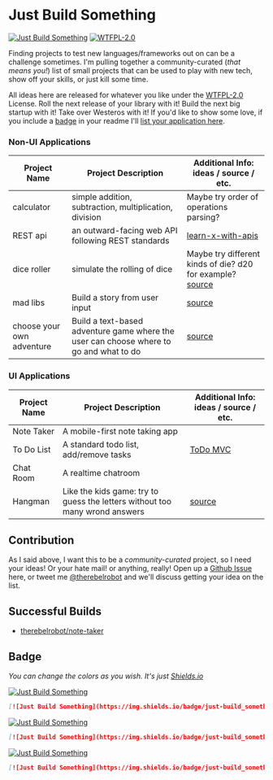 # Just Build Something

[![Just Build Something](https://img.shields.io/badge/just-build_something-blue.svg?style=flat-square)](https://github.com/therebelrobot/justbuildsomething) [![WTFPL-2.0](https://img.shields.io/badge/license-WTFPL--2.0-blue.svg?style=flat-square)](https://tldrlegal.com/license/do-wtf-you-want-to-public-license-v2-(wtfpl-2.0))

Finding projects to test new languages/frameworks out on can be a challenge sometimes. I'm pulling together a community-curated (*that means you!*) list of small projects that can be used to play with new tech, show off your skills, or just kill some time. 

All ideas here are released for whatever you like under the [WTFPL-2.0](https://tldrlegal.com/license/do-wtf-you-want-to-public-license-v2-(wtfpl-2.0)) License. Roll the next release of your library with it! Build the next big startup with it! Take over Westeros with it! If you'd like to show some love, if you include a [badge](#badge) in your readme I'll [list your application here](#successful-builds).

### Non-UI Applications

Project Name | Project Description | Additional Info: ideas / source / etc.
------------ | ------------------- | ---------------
calculator | simple addition, subtraction, multiplication, division | Maybe try order of operations parsing?
REST api | an outward-facing web API following REST standards | [learn-x-with-apis](https://github.com/therebelrobot/learn-x-with-apis)
dice roller | simulate the rolling of dice | Maybe try different kinds of die? d20 for example? [source](http://knightlab.northwestern.edu/2014/06/05/five-mini-programming-projects-for-the-python-beginner/)
mad libs | Build a story from user input | [source](http://knightlab.northwestern.edu/2014/06/05/five-mini-programming-projects-for-the-python-beginner/)
choose your own adventure | Build a text-based adventure game where the user can choose where to go and what to do | [source](http://knightlab.northwestern.edu/2014/06/05/five-mini-programming-projects-for-the-python-beginner/)

### UI Applications

Project Name | Project Description | Additional Info: ideas / source / etc.
------------ | ------------------- | ---------------
Note Taker | A mobile-first note taking app | 
To Do List | A standard todo list, add/remove tasks | [ToDo MVC](http://todomvc.com/)
Chat Room | A realtime chatroom | 
Hangman | Like the kids game: try to guess the letters without too many wrond answers | [source](http://knightlab.northwestern.edu/2014/06/05/five-mini-programming-projects-for-the-python-beginner/)

## Contribution

As I said above, I want this to be a *community-curated* project, so I need your ideas! Or your hate mail! or anything, really! Open up a [Github Issue](https://github.com/therebelrobot/justbuildsomething/issues/new) here, or tweet me [@therebelrobot](https://twitter.com/therebelrobot) and we'll discuss getting your idea on the list.

## Successful Builds

- [therebelrobot/note-taker](https://github.com/therebelrobot/note-taker)

## Badge

*You can change the colors as you wish. It's just [Shields.io](http://shields.io/#your-badge)*

[![Just Build Something](https://img.shields.io/badge/just-build_something-blue.svg?style=plastic)](https://github.com/therebelrobot/justbuildsomething)

```markdown
[![Just Build Something](https://img.shields.io/badge/just-build_something-blue.svg?style=plastic)](https://github.com/therebelrobot/justbuildsomething)
```

[![Just Build Something](https://img.shields.io/badge/just-build_something-blue.svg?style=flat)](https://github.com/therebelrobot/justbuildsomething)

```markdown
[![Just Build Something](https://img.shields.io/badge/just-build_something-blue.svg?style=flat)](https://github.com/therebelrobot/justbuildsomething)
```

[![Just Build Something](https://img.shields.io/badge/just-build_something-blue.svg?style=flat-square)](https://github.com/therebelrobot/justbuildsomething)

```markdown
[![Just Build Something](https://img.shields.io/badge/just-build_something-blue.svg?style=flat-square)](https://github.com/therebelrobot/justbuildsomething)
```
